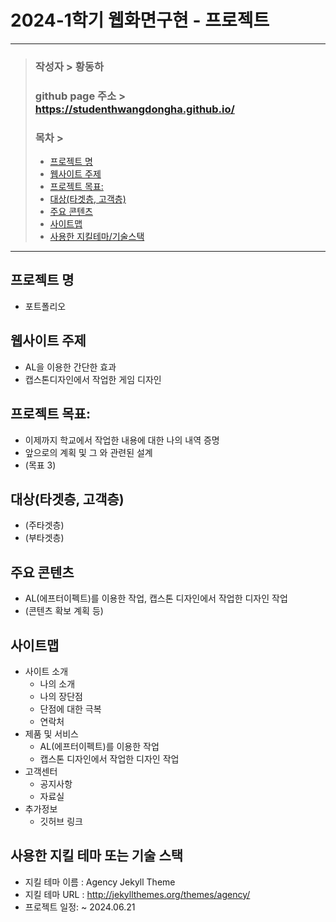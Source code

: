 # 2024-1학기 웹화면구현 - 프로젝트
---
> ### 작성자 > 황동하
> ### github page 주소 > https://studenthwangdongha.github.io/
>
> ### 목차 >
> - [프로젝트 명](#프로젝트-명)
> - [웹사이트 주제](#웹사이트-주제)
> - [프로젝트 목표:](#프로젝트-목표)
> - [대상(타겟층, 고객층)](#대상타겟층-고객층)
> - [주요 콘텐츠](#주요-콘텐츠)
> - [사이트맵](#사이트맵)
> - [사용한 지킬테마/기술스택](#사용한-지킬-테마-또는-기술-스택)
---

## 프로젝트 명
- 포트폴리오

## 웹사이트 주제
- AL을 이용한 간단한 효과
- 캡스톤디자인에서 작업한 게임 디자인

## 프로젝트 목표:
- 이제까지 학교에서 작업한 내용에 대한 나의 내역 증명
- 앞으로의 계획 및 그 와 관련된 설계
- (목표 3)

## 대상(타겟층, 고객층) 
- (주타겟층)
- (부타겟층)

## 주요 콘텐츠
- AL(에프터이펙트)를 이용한 작업, 캡스톤 디자인에서 작업한 디자인 작업
- (콘텐츠 확보 계획 등)

## 사이트맵
- 사이트 소개
  - 나의 소개
  - 나의 장단점
  - 단점에 대한 극복
  - 연락처
- 제품 및 서비스
  - AL(에프터이펙트)를 이용한 작업
  - 캡스톤 디자인에서 작업한 디자인 작업
- 고객센터
  - 공지사항
  - 자료실
- 추가정보
  - 깃허브 링크

## 사용한 지킬 테마 또는 기술 스택
- 지킬 테마 이름 : Agency Jekyll Theme
- 지킬 테마 URL : http://jekyllthemes.org/themes/agency/
- 프로젝트 일정: ~ 2024.06.21

